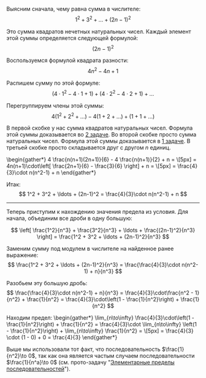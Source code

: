 Выясним сначала, чему равна сумма в числителе:
$$ 1^2 + 3^2 + \ldots + (2n-1)^2 $$

Это сумма квадратов нечетных натуральных чисел. Каждый элемент этой суммы определяется следующей формулой:
$$ (2n-1)^2 $$

Воспользуемся формулой квадрата разности:
$$  4n^2 - 4n + 1 $$

Распишем сумму по этой формуле:
$$ (4\cdot 1^2 - 4\cdot 1 + 1) + (4\cdot 2^2 - 4\cdot 2 + 1) + \ldots $$

Перегруппируем члены этой суммы:
$$ 4(1^2 + 2^2 + \ldots) - 4(1 + 2 + \ldots) + (1 + 1 + \ldots) $$

В первой скобке у нас сумма квадратов натуральных чисел. Формула этой суммы доказывается во [2 задаче](/tasks/2).
Во второй скобке просто сумма натуральных чисел. Формула этой суммы доказывается в [1 задаче](/tasks/1).
В третьей скобке просто складывается друг с другом $n$ единиц.

\begin{gather*}
    4 \frac{n(n+1)(2n+1)}{6} - 4 \frac{n(n+1)}{2} + n = \\[5px]
    = 4n(n+1)\cdot\left[ \frac{2n+1}{6} - \frac{3}{6} \right] + n = \\[5px]
    = \frac{4}{3}\cdot n(n^2-1) + n
\end{gather*}

Итак:
$$ 1^2 + 3^2 + \ldots + (2n-1)^2 = \frac{4}{3}\cdot n(n^2-1) + n $$

---

Теперь приступим к нахождению значения предела из условия.
Для начала, объединим все дроби в одну большую:

$$ \left[ \frac{1^2}{n^3} + \frac{3^2}{n^3} + \ldots + \frac{(2n-1)^2}{n^3} \right] = \frac{1^2 + 3^2 + \ldots + (2n-1)^2}{n^3} $$

Заменим сумму под модулем в числителе на найденное ранее выражение:
$$ \frac{1^2 + 3^2 + \ldots + (2n-1)^2}{n^3} = \frac{\frac{4}{3}\cdot n(n^2-1) + n}{n^3} $$

Разобьем эту большую дробь:
$$ \frac{\frac{4}{3}\cdot n(n^2-1) + n}{n^3} = \frac{4}{3}\cdot\frac{n^2 - 1}{n^2} + \frac{1}{n^2} = \frac{4}{3}\cdot\left(1 - \frac{1}{n^2}\right) + \frac{1}{n^2} $$

Находим предел:
\begin{gather*}
    \lim_{n\to\infty} \frac{4}{3}\cdot\left(1 - \frac{1}{n^2}\right) + \frac{1}{n^2} = \frac{4}{3}\cdot \lim_{n\to\infty} \left(1 - \frac{1}{n^2}\right) + \lim_{n\to\infty} \frac{1}{n^2} = \\[5px]
    = \frac{4}{3} \cdot (1 - 0) + 0 = \frac{4}{3}
\end{gather*}

Выше мы использовали тот факт, что последовательность $\frac{1}{n^2}\to 0$, так как она является частым случаем последовательности $\frac{1}{n^a}\to 0$ (см. прото-задачу "[Элементарные пределы последовательностей](/proto/sequences/limits/elementary)").